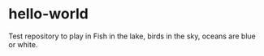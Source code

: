 # hello-world
Test repository to play in
Fish in the lake, birds in the sky, oceans are blue or white.
